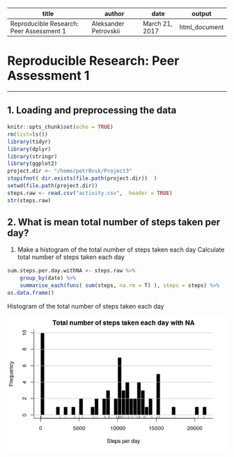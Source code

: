 title |	author | date |	output
------|--------|------|-------
Reproducible Research: Peer Assessment 1 | Aleksander Petrovskii | March 21, 2017 | html_document |


# Reproducible Research: Peer Assessment 1
*** 
## 1. Loading and preprocessing the data

```r
knitr::opts_chunk$set(echo = TRUE)  
rm(list=ls())  
library(tidyr)  
library(dplyr)  
library(stringr)  
library(ggplot2)  
project.dir <- "/home/petr0vsk/Project3"  
stopifnot( dir.exists(file.path(project.dir))  )  
setwd(file.path(project.dir))  
steps.raw <- read.csv("activity.csv",  header = TRUE)   
str(steps.raw)  
```

## 2. What is mean total number of steps taken per day?

1. Make a histogram of the total number of steps taken each day Calculate total number of steps taken each day
```r
sum.steps.per.day.withNA <- steps.raw %>%
    group_by(date) %>%
    summarise_each(funs( sum(steps, na.rm = T) ), steps = steps) %>%
as.data.frame()
```
Histogram of the total number of steps taken each day

![plot of chunk unnamed-chunk-1](figure/01.png) 

